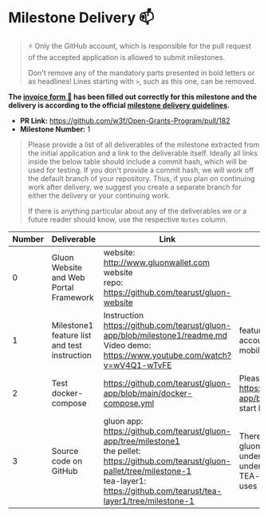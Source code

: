 # Milestone Delivery :mailbox:

> ⚡ Only the GitHub account, which is responsible for the pull request of the accepted application is allowed to submit milestones. 
> 
> Don't remove any of the mandatory parts presented in bold letters or as headlines! Lines starting with `>`, such as this one, can be removed.

**The [invoice form :pencil:](https://forms.gle/8Wx7nxtq8fKrsuEz8) has been filled out correctly for this milestone and the delivery is according to the official [milestone delivery guidelines](https://github.com/w3f/General-Grants-Program/blob/master/grants/milestone-deliverables-guidelines.md).**  

* **PR Link:** https://github.com/w3f/Open-Grants-Program/pull/182
* **Milestone Number:** 1

> Please provide a list of all deliverables of the milestone extracted from the initial application and a link to the deliverable itself. Ideally all links inside the below table should include a commit hash, which will be used for testing. If you don't provide a commit hash, we will work off the default branch of your repository. Thus, if you plan on continuing work after delivery, we suggest you create a separate branch for either the delivery or your continuing work. 
> 
> If there is anything particular about any of the deliverables we or a future reader should know, use the respective `Notes` column.

| Number | Deliverable | Link | Notes |
| ------------- | ------------- | ------------- | ---------------|
| 0 | Gluon Website and Web Portal Framework | website: http://www.gluonwallet.com website <br>repo: https://github.com/tearust/gluon-website ||
| 1 | Milestone1 feature list and test instruction | Instruction https://github.com/tearust/gluon-app/blob/milestone1/readme.md  <br>Video demo: https://www.youtube.com/watch?v=wV4Q1-wTvFE | features: Users can create Gluon accounts and pair the Gluon mobile App with the web portal. |
| 2 | Test docker-compose | https://github.com/tearust/gluon-app/blob/main/docker-compose.yml | Please follow the instruction https://github.com/tearust/gluon-app/blob/main/readme.md to start local test server |
| 3 | Source code on GitHub | gluon app: https://github.com/tearust/gluon-app/tree/milestone1 <br>the pellet: https://github.com/tearust/gluon-pallet/tree/milestone-1 <br>tea-layer1: https://github.com/tearust/tea-layer1/tree/milestone-1| There are two projects inside gluon-app repo. The mobile app under /mobile folder, the webapp under /webapp folder. <br>TEA-layer1 is the blockchain, it uses gluon-pellet |

